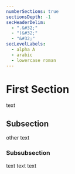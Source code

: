 ```yaml
---
numberSections: true
sectionsDepth: -1
secHeaderDelim:
  - ".&#32;"
  - ")&#32;"
  - "&#32;"
secLevelLabels:
  - alpha A
  - arabic
  - lowercase roman
---
```


# First Section

text

## Subsection

other text

### Subsubsection

text text text
